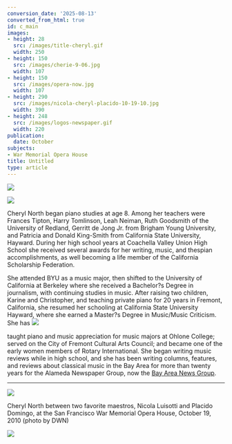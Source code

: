 ```yaml
---
conversion_date: '2025-08-13'
converted_from_html: true
id: c_main
images:
- height: 28
  src: /images/title-cheryl.gif
  width: 250
- height: 150
  src: /images/cherie-9-06.jpg
  width: 107
- height: 150
  src: /images/opera-now.jpg
  width: 107
- height: 290
  src: /images/nicola-cheryl-placido-10-19-10.jpg
  width: 390
- height: 248
  src: /images/logos-newspaper.gif
  width: 220
publication:
  date: October
subjects:
- War Memorial Opera House
title: Untitled
type: article
---
```


![](/images/title-cheryl.gif)

![](/images/cherie-9-06.jpg)

Cheryl North began piano studies at age 8. Among her teachers were Frances Tipton, Harry Tomlinson, Leah Neiman, Ruth Goodsmith of the University of Redland, Gerritt de Jong Jr. from Brigham Young University, and Patricia and Donald King-Smith from California State University, Hayward. During her high school years at Coachella Valley Union High School she received several awards for her writing, music, and thespian accomplishments, as well becoming a life member of the California Scholarship Federation.

She attended BYU as a music major, then shifted to the University of California at Berkeley where she received a Bachelor?s Degree in journalism, with continuing studies in music. After raising two children, Karine and Christopher, and teaching private piano for 20 years in Fremont, California, she resumed her schooling at California State University Hayward, where she earned a Master?s Degree in Music/Music Criticism. She has
![](/images/opera-now.jpg)

taught piano and music appreciation for music majors at Ohlone College; served on the City of Fremont Cultural Arts Council; and became one of the early women members of Rotary International. She began writing music reviews while in high school, and she has been writing columns, features, and reviews about classical music in the Bay Area for more than twenty years for the Alameda Newspaper Group, now the [Bay Area News Group](http://www.insidebayarea.com/columnists/cherylnorth).

*****

![](/images/nicola-cheryl-placido-10-19-10.jpg)

Cheryl North between two favorite maestros, Nicola Luisotti and Placido Domingo, at the San Francisco War Memorial Opera House,
October 19, 2010 (photo by DWN)

![](/images/logos-newspaper.gif)

